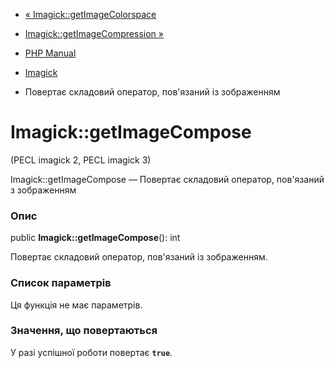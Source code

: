 - [« Imagick::getImageColorspace](imagick.getimagecolorspace.md)
- [Imagick::getImageCompression »](imagick.getimagecompression.md)

- [PHP Manual](index.md)
- [Imagick](class.imagick.md)
- Повертає складовий оператор, пов'язаний із зображенням

# Imagick::getImageCompose

(PECL imagick 2, PECL imagick 3)

Imagick::getImageCompose — Повертає складовий оператор, пов'язаний з
зображенням

### Опис

public **Imagick::getImageCompose**(): int

Повертає складовий оператор, пов'язаний із зображенням.

### Список параметрів

Ця функція не має параметрів.

### Значення, що повертаються

У разі успішної роботи повертає **`true`**.
